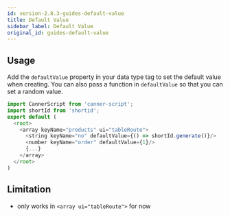 ```yaml
---
id: version-2.8.3-guides-default-value
title: Default Value
sidebar_label: Default Value
original_id: guides-default-value
---
```


## Usage

Add the `defaultValue` property in your data type tag to set the default value when creating. You can also pass a function in `defaultValue` so that you can set a random value.

```js
import CannerScript from 'canner-script';
import shortId from 'shortid';
export default (
  <root>
    <array keyName="products" ui="tableRoute">
      <string keyName="no" defaultValue={() => shortId.generate()}/>
      <number keyName="order" defaultValue={1}/>
      {...}
    </array>
  </root>
)
```



## Limitation

- only works in `<array ui="tableRoute">` for now

